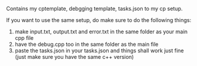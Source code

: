 Contains my cptemplate, debgging template, tasks.json to my cp setup.

If you want to use the same setup, do make sure to do the following things:
1. make input.txt, output.txt and error.txt in the same folder as your main cpp file
2. have the debug.cpp too in the same folder as the main file
3. paste the tasks.json in your tasks.json and things shall work just fine (just make sure you have the same c++ version)

